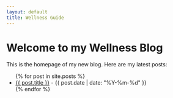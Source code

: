 ```yaml
---
layout: default
title: Wellness Guide 
---
```


# Welcome to my Wellness Blog

This is the homepage of my new blog. Here are my latest posts:

<ul>
{% for post in site.posts %}
  <li><a href="{{ post.url }}">{{ post.title }}</a> - {{ post.date | date: "%Y-%m-%d" }}</li>
{% endfor %}
</ul>
